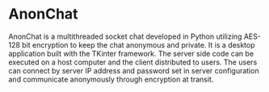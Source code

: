# AnonChat
AnonChat is a multithreaded socket chat developed in Python utilizing AES-128 bit encryption to keep the chat anonymous and private. It is a desktop application built with the TKinter framework. The server side code can be executed on a host computer and the client distributed to users. The users can connect by server IP address and password set in server configuration and communicate anonymously through encryption at transit.
